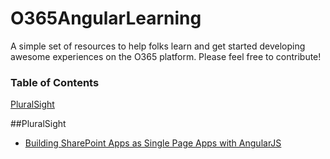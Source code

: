 O365AngularLearning
===================

A simple set of resources to help folks learn and get started developing awesome experiences on the O365 platform. Please feel free to contribute!

### Table of Contents
[PluralSight](#pluralsight)  

##PluralSight
* [Building SharePoint Apps as Single Page Apps with AngularJS](http://beta.pluralsight.com/courses/building-sharepoint-apps-spa-angularjs)
